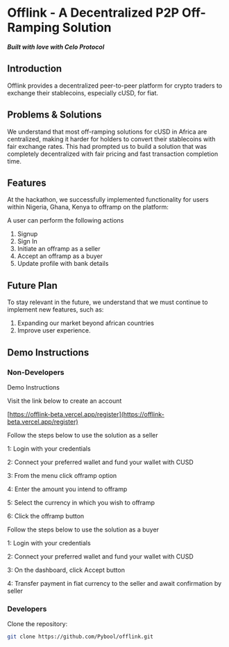 # Offlink - A Decentralized P2P Off-Ramping Solution

**_Built with love with Celo Protocol_**

## Introduction

Offlink provides a decentralized peer-to-peer platform for crypto traders to exchange their stablecoins, especially cUSD, for fiat.

## Problems & Solutions

We understand that most off-ramping solutions for cUSD in Africa are centralized, making it harder for holders to convert their stablecoins with fair exchange rates. This had prompted us to build a solution that was completely decentralized with fair pricing and fast transaction completion time.

## Features

At the hackathon, we successfully implemented functionality for users within Nigeria, Ghana, Kenya to offramp on the platform:

A user can perform the following actions
1. Signup
2. Sign In
3. Initiate an offramp as a seller
4. Accept an offramp as a buyer
5. Update profile with bank details

## Future Plan

To stay relevant in the future, we understand that we must continue to implement new features, such as:

1. Expanding our market beyond african countries
2. Improve user experience.

## Demo Instructions

### Non-Developers

Demo Instructions

Visit the link below to create an account

[https://offlink-beta.vercel.app/register](https://offlink-beta.vercel.app/register)

Follow the steps below to use the solution as a seller

1: Login with your credentials

2: Connect your preferred wallet and fund your wallet with CUSD

3: From the menu click offramp option

4: Enter the amount you intend to offramp

5: Select the currency in which you wish to offramp

6: Click the offramp button

Follow the steps below to use the solution as a buyer

1: Login with your credentials

2: Connect your preferred wallet and fund your wallet with CUSD

3: On the dashboard, click Accept button

4: Transfer payment in fiat currency to the seller and await confirmation by seller

### Developers

Clone the repository:

```bash
git clone https://github.com/Pybool/offlink.git
```
